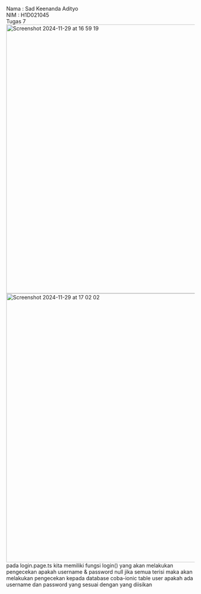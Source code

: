Nama  : Sad Keenanda Adityo <br>
NIM   : H1D021045 <br>
Tugas 7 <br>
<img width="720" alt="Screenshot 2024-11-29 at 16 59 19" src="https://github.com/user-attachments/assets/20aa5888-3ed9-418f-ae41-3abadfc92ef9"> <br>
<img width="720" alt="Screenshot 2024-11-29 at 17 02 02" src="https://github.com/user-attachments/assets/c757d284-5f48-4cf7-bd04-929ca490bda3"> <br>
pada login.page.ts kita memiliki fungsi login() yang akan melakukan pengecekan apakah username & password null jika semua terisi maka akan melakukan pengecekan kepada database coba-ionic 
table user apakah ada username dan password yang sesuai dengan yang diisikan

